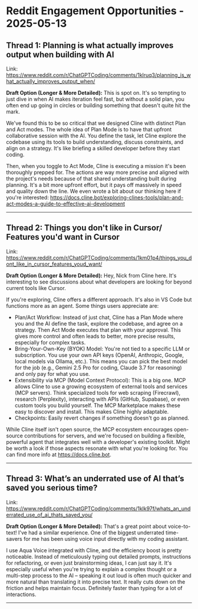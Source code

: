 # Reddit Engagement Opportunities - 2025-05-13

## Thread 1: Planning is what actually improves output when building with AI
Link: https://www.reddit.com/r/ChatGPTCoding/comments/1klruq3/planning_is_what_actually_improves_output_when/

**Draft Option (Longer & More Detailed):**
This is spot on. It's so tempting to just dive in when AI makes iteration feel fast, but without a solid plan, you often end up going in circles or building something that doesn't quite hit the mark.

We've found this to be so critical that we designed Cline with distinct Plan and Act modes. The whole idea of Plan Mode is to have that upfront collaborative session with the AI. You define the task, let Cline explore the codebase using its tools to build understanding, discuss constraints, and align on a strategy. It's like briefing a skilled developer before they start coding.

Then, when you toggle to Act Mode, Cline is executing a mission it's been thoroughly prepped for. The actions are way more precise and aligned with the project's needs because of that shared understanding built during planning. It's a bit more upfront effort, but it pays off massively in speed and quality down the line. We even wrote a bit about our thinking here if you're interested: https://docs.cline.bot/exploring-clines-tools/plan-and-act-modes-a-guide-to-effective-ai-development

---

## Thread 2: Things you don't like in Cursor/ Features you'd want in Cursor
Link: https://www.reddit.com/r/ChatGPTCoding/comments/1km01p4/things_you_dont_like_in_cursor_features_youd_want/

**Draft Option (Longer & More Detailed):**
Hey, Nick from Cline here. It's interesting to see discussions about what developers are looking for beyond current tools like Cursor.

If you're exploring, Cline offers a different approach. It's also in VS Code but functions more as an agent. Some things users appreciate are:

- Plan/Act Workflow: Instead of just chat, Cline has a Plan Mode where you and the AI define the task, explore the codebase, and agree on a strategy. Then Act Mode executes that plan with your approval. This gives more control and often leads to better, more precise results, especially for complex tasks.
- Bring-Your-Own-Key (BYOK) Model: You're not tied to a specific LLM or subscription. You use your own API keys (OpenAI, Anthropic, Google, local models via Ollama, etc.). This means you can pick the best model for the job (e.g., Gemini 2.5 Pro for coding, Claude 3.7 for reasoning) and only pay for what you use.
- Extensibility via MCP (Model Context Protocol): This is a big one. MCP allows Cline to use a growing ecosystem of external tools and services (MCP servers). Think specialized tools for web scraping (Firecrawl), research (Perplexity), interacting with APIs (GitHub, Supabase), or even custom tools you build yourself. The MCP Marketplace makes these easy to discover and install. This makes Cline highly adaptable.
- Checkpoints: Easily revert changes if something doesn't go as planned.

While Cline itself isn't open source, the MCP ecosystem encourages open-source contributions for servers, and we're focused on building a flexible, powerful agent that integrates well with a developer's existing toolkit. Might be worth a look if those aspects resonate with what you're looking for. You can find more info at https://docs.cline.bot.

---

## Thread 3: What’s an underrated use of AI that’s saved you serious time?
Link: https://www.reddit.com/r/ChatGPTCoding/comments/1klk97f/whats_an_underrated_use_of_ai_thats_saved_you/

**Draft Option (Longer & More Detailed):**
That's a great point about voice-to-text! I've had a similar experience. One of the biggest underrated time-savers for me has been using voice input directly with my coding assistant.

I use Aqua Voice integrated with Cline, and the efficiency boost is pretty noticeable. Instead of meticulously typing out detailed prompts, instructions for refactoring, or even just brainstorming ideas, I can just say it. It's especially useful when you're trying to explain a complex thought or a multi-step process to the AI – speaking it out loud is often much quicker and more natural than translating it into precise text. It really cuts down on the friction and helps maintain focus. Definitely faster than typing for a lot of interactions.

---

